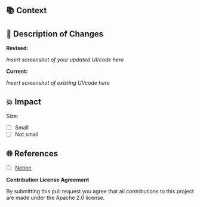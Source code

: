 ## 📚 Context

<!-- Why do you want to make this change? What background should the reviewer know? -->

## 🧠 Description of Changes

<!-- What was specifically changed? Which files, algorithms, links, media? -->
<!-- Please add them here as a bulleted list -->

**Revised:**

_Insert screenshot of your updated UI/code here_

**Current:**

_Insert screenshot of existing UI/code here_

## 💥 Impact

<!-- what is the scale of this change -->

Size:

- [ ] Small <!-- Small bug fix or small edit to existing code that amounts to few lines) -->
- [ ] Not small <!-- Everything else -->

## 🌐 References

<!-- Add link to a Design Document, forum thread, or a ticket that has the greater context for this change. -->
<!-- For small isolated changes, you can skip this section -->

- [ ] [Notion](...)

<!-- Want to edit this template? https://github.com/streamlit/docs/edit/master/.github/pull_request_template.md -->

**Contribution License Agreement**

By submitting this pull request you agree that all contributions to this project are made under the Apache 2.0 license.
